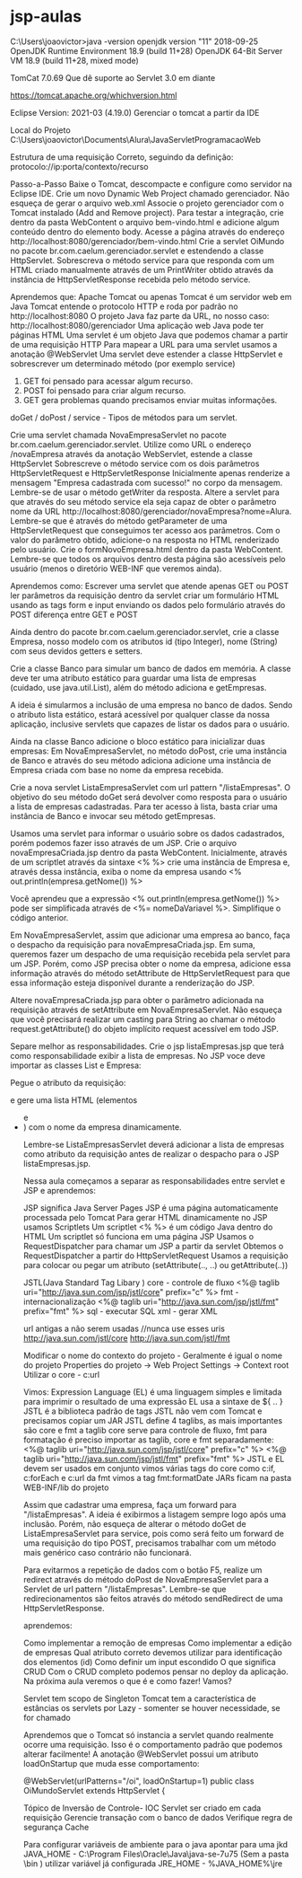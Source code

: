 # jsp-aulas

C:\Users\joaovictor>java -version
openjdk version "11" 2018-09-25
OpenJDK Runtime Environment 18.9 (build 11+28)
OpenJDK 64-Bit Server VM 18.9 (build 11+28, mixed mode)

TomCat 7.0.69
Que dê suporte ao Servlet 3.0 em diante

https://tomcat.apache.org/whichversion.html

Eclipse Version: 2021-03 (4.19.0)
Gerenciar o tomcat a partir da IDE

Local do Projeto
C:\Users\joaovictor\Documents\Alura\JavaServletProgramacaoWeb

Estrutura de uma requisição
Correto, seguindo da definição:
protocolo://ip:porta/contexto/recurso

Passo-a-Passo
Baixe o Tomcat, descompacte e configure como servidor na Eclipse IDE.
Crie um novo Dynamic Web Project chamado gerenciador. Não esqueça de gerar o arquivo web.xml
Associe o projeto gerenciador com o Tomcat instalado (Add and Remove project).
Para testar a integração, crie dentro da pasta WebContent o arquivo bem-vindo.html e adicione algum conteúdo dentro do elemento body.
Acesse a página através do endereço http://localhost:8080/gerenciador/bem-vindo.html
Crie a servlet OiMundo no pacote br.com.caelum.gerenciador.servlet e estendendo a classe HttpServlet.
Sobrescreva o método service para que responda com um HTML criado manualmente através de um PrintWriter obtido através da instância de HttpServletResponse recebida pelo método service.

Aprendemos que:
Apache Tomcat ou apenas Tomcat é um servidor web em Java
Tomcat entende o protocolo HTTP e roda por padrão no http://localhost:8080
O projeto Java faz parte da URL, no nosso caso: http://localhost:8080/gerenciador
Uma aplicação web Java pode ter páginas HTML
Uma servlet é um objeto Java que podemos chamar a partir de uma requisição HTTP
Para mapear a URL para uma servlet usamos a anotação @WebServlet
Uma servlet deve estender a classe HttpServlet e sobrescrever um determinado método (por exemplo service)

1) GET foi pensado para acessar algum recurso.
3) POST foi pensado para criar algum recurso.
5) GET gera problemas quando precisamos enviar muitas informações.

doGet / doPost / service - Tipos de métodos para um servlet.

Crie uma servlet chamada NovaEmpresaServlet no pacote br.com.caelum.gerenciador.servlet. Utilize como URL o endereço /novaEmpresa através da anotação WebServlet, estende a classe HttpServlet
Sobrescreve o método service com os dois parâmetros HttpServletRequest e HttpServletResponse
Inicialmente apenas renderize a mensagem "Empresa cadastrada com sucesso!" no corpo da mensagem. Lembre-se de usar o método getWriter da resposta.
Altere a servlet para que através do seu método service ela seja capaz de obter o parâmetro nome da URL http://localhost:8080/gerenciador/novaEmpresa?nome=Alura. Lembre-se que é através do método getParameter de uma HttpServletRequest que conseguimos ter acesso aos parâmetros. Com o valor do parâmetro obtido, adicione-o na resposta no HTML renderizado pelo usuário.
Crie o formNovoEmpresa.html dentro da pasta WebContent. Lembre-se que todos os arquivos dentro desta página são acessíveis pelo usuário (menos o diretório WEB-INF que veremos ainda).

Aprendemos como:
Escrever uma servlet que atende apenas GET ou POST
ler parâmetros da requisição dentro da servlet
criar um formulário HTML usando as tags form e input
enviando os dados pelo formulário através do POST
diferença entre GET e POST

Ainda dentro do pacote br.com.caelum.gerenciador.servlet, crie a classe Empresa, nosso modelo com os atributos id (tipo Integer), nome (String) com seus devidos getters e setters.

Crie a classe Banco para simular um banco de dados em memória. A classe deve ter uma atributo estático para guardar uma lista de empresas (cuidado, use java.util.List), além do método adiciona e getEmpresas.

A ideia é simularmos a inclusão de uma empresa no banco de dados. Sendo o atributo lista estático, estará acessível por qualquer classe da nossa aplicação, inclusive servlets que capazes de listar os dados para o usuário.

Ainda na classe Banco adicione o bloco estático para inicializar duas empresas:
Em NovaEmpresaServlet, no método doPost, crie uma instância de Banco e através do seu método adiciona adicione uma instância de Empresa criada com base no nome da empresa recebida.

Crie a nova servlet ListaEmpresaServlet com url pattern "/listaEmpresas". O objetivo do seu método doGet será devolver como resposta para o usuário a lista de empresas cadastradas. Para ter acesso à lista, basta criar uma instância de Banco e invocar seu método getEmpresas.

Usamos uma servlet para informar o usuário sobre os dados cadastrados, porém podemos fazer isso através de um JSP. Crie o arquivo novaEmpresaCriada.jsp dentro da pasta WebContent. Inicialmente, através de um scriptlet através da sintaxe <% %> crie uma instância de Empresa e, através dessa instância, exiba o nome da empresa usando <% out.println(empresa.getNome()) %>

Você aprendeu que a expressão <% out.println(empresa.getNome()) %> pode ser simplificada através de <%= nomeDaVariavel %>. Simplifique o código anterior.

Em NovaEmpresaServlet, assim que adicionar uma empresa ao banco, faça o despacho da requisição para novaEmpresaCriada.jsp. Em suma, queremos fazer um despacho de uma requisição recebida pela servlet para um JSP. Porém, como JSP precisa obter o nome da empresa, adicione essa informação através do método setAttribute de HttpServletRequest para que essa informação esteja disponível durante a renderização do JSP.

Altere novaEmpresaCriada.jsp para obter o parâmetro adicionada na requisição através de setAttribute em NovaEmpresaServlet. Não esqueça que você precisará realizar um casting para String ao chamar o método request.getAttribute() do objeto implícito request acessível em todo JSP.

Separe melhor as responsabilidades. Crie o jsp listaEmpresas.jsp que terá como responsabilidade exibir a lista de empresas. No JSP voce deve importar as classes List e Empresa:

Pegue o atributo da requisição:

e gere uma lista HTML (elementos <ul> e <li>) com o nome da empresa dinamicamente.

Lembre-se ListaEmpresasServlet deverá adicionar a lista de empresas como atributo da requisição antes de realizar o despacho para o JSP listaEmpresas.jsp.

Nessa aula começamos a separar as responsabilidades entre servlet e JSP e aprendemos:

JSP significa Java Server Pages
JSP é uma página automaticamente processada pelo Tomcat
Para gerar HTML dinamicamente no JSP usamos Scriptlets
Um scriptlet <% %> é um código Java dentro do HTML
Um scriptlet só funciona em uma página JSP
Usamos o RequestDispatcher para chamar um JSP a partir da servlet
Obtemos o RequestDispatcher a partir do HttpServletRequest
Usamos a requisição para colocar ou pegar um atributo (setAttribute(.., ..) ou getAttribute(..))

JSTL(Java Standard Tag Libary )
core - controle de fluxo 
<%@ taglib uri="http://java.sun.com/jsp/jstl/core" prefix="c" %>
fmt - internacionalização
<%@ taglib uri="http://java.sun.com/jsp/jstl/fmt" prefix="fmt" %>
sql - executar SQL
xml - gerar XML

url antigas a não serem usadas
//nunca use esses uris
http://java.sun.com/jstl/core
http://java.sun.com/jstl/fmt

Modificar o nome do contexto do projeto
	- Geralmente é igual o nome do projeto
Properties do projeto -> Web Project Settings -> Context root
Utilizar o core - c:url

Vimos:
Expression Language (EL) é uma linguagem simples e limitada para imprimir o resultado de uma expressão
EL usa a sintaxe de ${ .. }
JSTL é a biblioteca padrão de tags
JSTL não vem com Tomcat e precisamos copiar um JAR
JSTL define 4 taglibs, as mais importantes são core e fmt
a taglib core serve para controle de fluxo, fmt para formatação
é preciso importar as taglib, core e fmt separadamente:
<%@ taglib uri="http://java.sun.com/jsp/jstl/core" prefix="c" %>
<%@ taglib uri="http://java.sun.com/jsp/jstl/fmt" prefix="fmt" %>
JSTL e EL devem ser usados em conjunto
vimos várias tags do core como c:if, c:forEach e c:url
da fmt vimos a tag fmt:formatDate
JARs ficam na pasta WEB-INF/lib do projeto

Assim que cadastrar uma empresa, faça um forward para "/listaEmpresas". A ideia é exibirmos a listagem sempre logo após uma inclusão. Porém, não esqueça de alterar o método doGet de ListaEmpresaServlet para service, pois como será feito um forward de uma requisição do tipo POST, precisamos trabalhar com um método mais genérico caso contrário não funcionará.

Para evitarmos a repetição de dados com o botão F5, realize um redirect através do método doPost de NovaEmpresaServlet para a Servlet de url pattern "/listaEmpresas". Lembre-se que redirecionamentos são feitos através do método sendRedirect de uma HttpServletResponse.

aprendemos:

Como implementar a remoção de empresas
Como implementar a edição de empresas
Qual atributo correto devemos utilizar para identificação dos elementos (id)
Como definir um input escondido
O que significa CRUD
Com o CRUD completo podemos pensar no deploy da aplicação. Na próxima aula veremos o que é e como fazer! Vamos?


Servlet tem scopo de Singleton
Tomcat tem a característica de estâncias os servlets por Lazy
	- somenter se houver necessidade, se for chamado

Aprendemos que o Tomcat só instancia a servlet quando realmente ocorre uma requisição. Isso é o comportamento padrão que podemos alterar facilmente! A anotação @WebServlet possui um atributo loadOnStartup que muda esse comportamento:

@WebServlet(urlPatterns="/oi", loadOnStartup=1)
public class OiMundoServlet extends HttpServlet {

Tópico de Inversão de Controle- IOC
Servlet ser criado em cada requisição
Gerencie transação com o banco de dados
Verifique regra de segurança
Cache

Para configurar variáveis de ambiente para o java
apontar para uma jkd
JAVA_HOME - C:\Program Files\Oracle\Java\java-se-7u75 (Sem a pasta \bin )
utilizar variável já configurada
JRE_HOME - %JAVA_HOME%\jre









